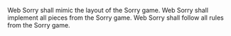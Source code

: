 Web Sorry shall mimic the layout of the Sorry game.
Web Sorry shall implement all pieces from the Sorry game.
Web Sorry shall follow all rules from the Sorry game.
